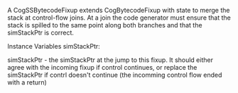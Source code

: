 A CogSSBytecodeFixup extends CogBytecodeFixup with state to merge the stack at control-flow joins.  At a join the code generator must ensure that the stack is spilled to the same point along both branches and that the simStackPtr is correct.

Instance Variables
	simStackPtr:		<Integer>

simStackPtr
	- the simStackPtr at the jump to this fixup.  It should either agree with the incoming fixup if control continues, or replace the simStackPtr if contrl doesn't continue (the incomming control flow ended with a return)